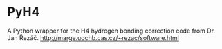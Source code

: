 # PyH4

A Python wrapper for the H4 hydrogen bonding correction code from Dr. Jan Řezáč.
http://marge.uochb.cas.cz/~rezac/software.html
